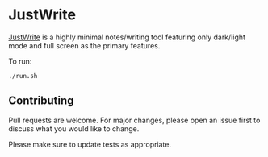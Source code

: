 # JustWrite

[JustWrite](https://jonfranco224.github.io/JustWrite/) is a highly minimal notes/writing tool featuring only dark/light mode and full screen as the primary features.

To run:

```
./run.sh
```

## Contributing
Pull requests are welcome. For major changes, please open an issue first to discuss what you would like to change.

Please make sure to update tests as appropriate.